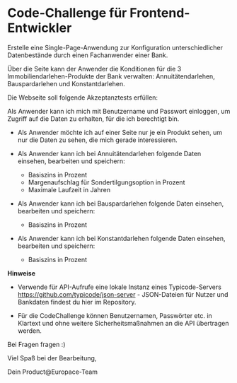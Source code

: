 # Code-Challenge für Frontend-Entwickler

Erstelle eine Single-Page-Anwendung zur Konfiguration unterschiedlicher Datenbestände durch einen Fachanwender einer Bank.

Über die Seite kann der Anwender die Konditionen für die 3 Immobiliendarlehen-Produkte der Bank verwalten: Annuitätendarlehen, Bauspardarlehen und Konstantdarlehen.

Die Webseite soll folgende Akzeptanztests erfüllen:

Als Anwender kann ich mich mit Benutzername und Passwort einloggen, um Zugriff auf die Daten zu erhalten, für die ich berechtigt bin.

* Als Anwender möchte ich auf einer Seite nur je ein Produkt sehen, um nur die Daten zu sehen, die mich gerade interessieren.

* Als Anwender kann ich bei Annuitätendarlehen folgende Daten einsehen, bearbeiten und speichern:
  * Basiszins in Prozent
  * Margenaufschlag für Sondertilgungsoption in Prozent
  * Maximale Laufzeit in Jahren

* Als Anwender kann ich bei Bauspardarlehen folgende Daten einsehen, bearbeiten und speichern:
  * Basiszins in Prozent

* Als Anwender kann ich bei Konstantdarlehen folgende Daten einsehen, bearbeiten und speichern:
  * Basiszins in Prozent


**Hinweise**

* Verwende für API-Aufrufe eine lokale Instanz eines Typicode-Servers https://github.com/typicode/json-server - JSON-Dateien für Nutzer und Bankdaten findest du hier im Repository.

* Für die CodeChallenge können Benutzernamen, Passwörter etc. in Klartext und ohne weitere Sicherheitsmaßnahmen an die API übertragen werden.


Bei Fragen fragen :)


Viel Spaß bei der Bearbeitung,

Dein Product@Europace-Team
